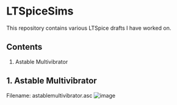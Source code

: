 # LTSpiceSims
This repository contains various LTSpice drafts I have worked on.

## Contents
1. Astable Multivibrator

## 1. Astable Multivibrator
Filename: astablemultivibrator.asc
![image](https://user-images.githubusercontent.com/57032069/123073047-6a910980-d459-11eb-94f6-0b66e52e5aa9.png)
